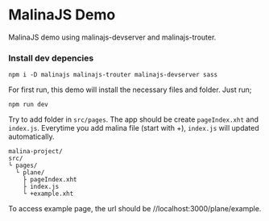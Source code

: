 # MalinaJS Demo #
MalinaJS demo using malinajs-devserver and malinajs-trouter. 
### Install dev depencies ###
```
npm i -D malinajs malinajs-trouter malinajs-devserver sass
```
For first run, this demo will install the necessary files and folder. Just run;
```
npm run dev
```
Try to add folder in ```src/pages```. The app should be create ```pageIndex.xht``` and ```index.js```. Everytime you add malina file (start with +), ```index.js``` will updated automatically.
```
malina-project/
src/
└ pages/
  └ plane/
    ├ pageIndex.xht
    ├ index.js
    └ +example.xht
```
To access example page, the url should be //localhost:3000/plane/example.








